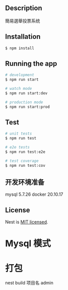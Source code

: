 ## Description

簡易選舉投票系统

## Installation

```bash
$ npm install
```

## Running the app

```bash
# development
$ npm run start

# watch mode
$ npm run start:dev

# production mode
$ npm run start:prod
```

## Test

```bash
# unit tests
$ npm run test

# e2e tests
$ npm run test:e2e

# test coverage
$ npm run test:cov
```

## 开发环境准备
mysql 5.7.26
docker 20.10.17


## License

Nest is [MIT licensed](LICENSE).

# Mysql 模式



# 打包

nest build 项目名 admin
